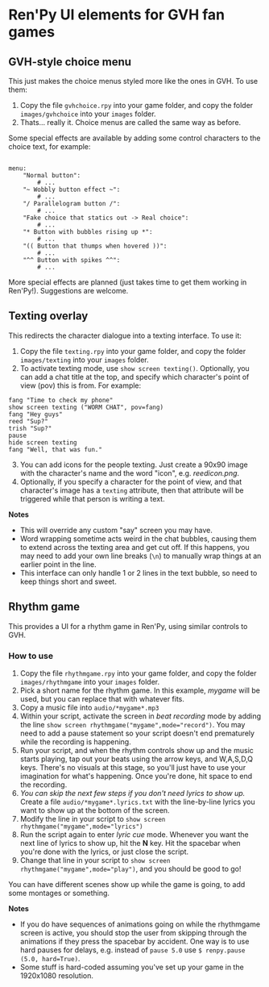 # Ren'Py UI elements for GVH fan games

## GVH-style choice menu

This just makes the choice menus styled more like the ones in GVH.  To use them:
1. Copy the file `gvhchoice.rpy` into your game folder, and copy the folder `images/gvhchoice` into your `images` folder.
2. Thats... really it.  Choice menus are called the same way as before.

Some special effects are available by adding some control characters to the choice text, for example:
```renpy

menu:
    "Normal button":
        # ...
    "~ Wobbly button effect ~":
        # ...
    "/ Parallelogram button /":
        # ...
    "Fake choice that statics out -> Real choice":
        # ...
    "* Button with bubbles rising up *":
        # ...
    "(( Button that thumps when hovered ))":
        # ...
    "^^ Button with spikes ^^":
        # ...
```

More special effects are planned (just takes time to get them working in Ren'Py!).  Suggestions are welcome.

## Texting overlay

This redirects the character dialogue into a texting interface.  To use it:
1. Copy the file `texting.rpy` into your game folder, and copy the folder `images/texting` into your `images` folder.
2. To activate texting mode, use `show screen texting()`.  Optionally, you can add a chat title at the top, and specify which character's point of view (pov) this is from.  For example:
```renpy
fang "Time to check my phone"
show screen texting ("WORM CHAT", pov=fang)
fang "Hey guys"
reed "Sup?"
trish "Sup?"
pause
hide screen texting
fang "Well, that was fun."
```
3. You can add icons for the people texting.  Just create a 90x90 image with the character's name and the word "icon", e.g. *reedicon.png*.
4. Optionally, if you specify a character for the point of view, and that character's image has a `texting` attribute, then that attribute will be triggered while that person is writing a text.

**Notes**
- This will override any custom "say" screen you may have.
- Word wrapping sometime acts weird in the chat bubbles, causing them to extend across the texting area and get cut off.  If this happens, you may need to add your own line breaks (`\n`) to manually wrap things at an earlier point in the line.
- This interface can only handle 1 or 2 lines in the text bubble, so need to keep things short and sweet.

## Rhythm game

This provides a UI for a rhythm game in Ren'Py, using similar controls to GVH.

### How to use

1. Copy the file `rhythmgame.rpy` into your game folder, and copy the folder `images/rhythmgame` into your `images` folder.
2. Pick a short name for the rhythm game.  In this example, *mygame* will be used, but you can replace that with whatever fits.
3. Copy a music file into `audio/*mygame*.mp3`
4. Within your script, activate the screen in *beat recording* mode by adding the line `show screen rhythmgame("mygame",mode="record")`.  You may need to add a pause statement so your script doesn't end prematurely while the recording is happening.
5. Run your script, and when the rhythm controls show up and the music starts playing, tap out your beats using the arrow keys, and W,A,S,D,Q keys.  There's no visuals at this stage, so you'll just have to use your imagination for what's happening.  Once you're done, hit space to end the recording.
6. *You can skip the next few steps if you don't need lyrics to show up.*  Create a file `audio/*mygame*.lyrics.txt` with the line-by-line lyrics you want to show up at the bottom of the screen.
7. Modify the line in your script to `show screen rhythmgame("mygame",mode="lyrics")`
8.  Run the script again to enter *lyric cue* mode.  Whenever you want the next line of lyrics to show up, hit the **N** key.  Hit the spacebar when you're done with the lyrics, or just close the script.
9.  Change that line in your script to `show screen rhythmgame("mygame",mode="play")`, and you should be good to go!

You can have different scenes show up while the game is going, to add some
montages or something.

**Notes**

- If you do have sequences of animations going on while the rhythmgame screen is active, you should stop the user from skipping through the animations if they press the spacebar by accident.  One way is to use hard pauses for delays, e.g. instead of `pause 5.0` use `$ renpy.pause (5.0, hard=True)`.
- Some stuff is hard-coded assuming you've set up your game in the 1920x1080 resolution.
